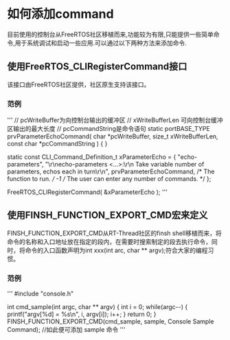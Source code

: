 # 如何添加command
目前使用的控制台从FreeRTOS社区移植而来,功能较为有限,只能提供一些简单命令,用于系统调试和启动一些应用.可以通过以下两种方法来添加命令.
## 使用FreeRTOS_CLIRegisterCommand接口
该接口由FreeRTOS社区提供，社区原生支持该接口。
### 范例
'''
// pcWriteBuffer为向控制台输出的缓冲区
// xWriteBufferLen 可向控制台缓冲区输出的最大长度
// pcCommandString是命令语句
static portBASE_TYPE prvParameterEchoCommand( char *pcWriteBuffer, size_t xWriteBufferLen, const char *pcCommandString )
{
}

static const CLI_Command_Definition_t xParameterEcho =
{
	"echo-parameters",
	"\r\necho-parameters <...>:\r\n Take variable number of parameters, echos each in turn\r\n",
	prvParameterEchoCommand, /* The function to run. */
	-1 /* The user can enter any number of commands. */
};

FreeRTOS_CLIRegisterCommand( &xParameterEcho );
'''
## 使用FINSH_FUNCTION_EXPORT_CMD宏来定义
FINSH_FUNCTION_EXPORT_CMD从RT-Thread社区的finsh shell移植而来，将命令的名称和入口地址放在指定的段内，在需要时搜索制定的段去执行命令，同时，将命令的入口函数声明为int xxx(int arc, char ** argv);符合大家的编程习惯。
### 范例
'''
#include "console.h"

int cmd_sample(int argc, char ** argv)
{
    int i = 0;
    while(argc--)
    {
	printf("argv[%d] = %s\n", i, argv[i]);
	i++;
    }
    return 0;
}
FINSH_FUNCTION_EXPORT_CMD(cmd_sample, sample, Console Sample Command);
//如此便可添加 sample 命令
'''
